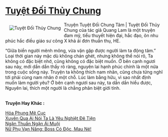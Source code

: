 <a href="https://utruyen.com/tuyet-doi-thuy-chung/21471/" title="Tuyệt Đối Thủy Chung"><h1>Tuyệt Đối Thủy Chung</h1></a><div style="display:table"><img align="right" style="float: left; padding: 10px;" src="https://utruyen.com/images/story/200x260/tuyet-doi-thuy-chung.jpg" alt="Tuyệt Đối Thủy Chung">Truyện Tuyệt Đối Chung Tâm | Tuyệt Đối Thủy Chung của tác giả Quang Lam là một truyện đam mỹ, tiểu thuyết hiện đại, hắc đạo, ôn nhu phúc hắc điều giáo sư công X khả ái đơn thuần thụ, HE.<p></p>“Giữa biển người mênh mông, vừa vặn gặp được người làm ta động tâm.” Loại thời gian này mặc dù không chán ghét, nhưng không thể nói rõ, Ta không có đặc biệt nhớ, cũng không có đặc biệt muốn. Ở bên cạnh ngươi sau này, mới dần dần thấy rõ ràng, nguyên lai hạnh phúc chính là một nửa trong cuộc sống này. Truyện ta không thích nam nhân, cũng chưa từng nghĩ tới phải cùng nam nhân ở một chỗ. Lúc làm bằng hữu, vì sao nhất định muốn làm người yêu? Ở bên cạnh ngươi sau này, ta dần dần hiểu được, Nguyên lai, thích một người là chẳng phân biệt giới tính.</div><p><br><b>Truyện Hay Khác :</b></p><a href="https://utruyen.com/hoa-phung-me-cuc/21469/" alt="Hỏa Phụng Mê Cục">Hỏa Phụng Mê Cục</a><br/><a href="https://github.com/quanluxury/ngontinh_sac/tree/master/truyenhay/17293/" alt="Xuyên Qua Ai Nói Ta Là Yêu Nghiệt Đê Tiện">Xuyên Qua Ai Nói Ta Là Yêu Nghiệt Đê Tiện</a><br/><a href="https://github.com/quanluxury/truyenhot/tree/master/truyenhay/4886/" alt="Ngận Thuần Ngận Ái Muội">Ngận Thuần Ngận Ái Muội</a><br/><a href="https://github.com/quanluxury/truyenhot/tree/master/truyenhay/18727/" alt="Nữ Phụ Vạn Năng: Boss Có Độc, Mau Né!">Nữ Phụ Vạn Năng: Boss Có Độc, Mau Né!</a><br/>
